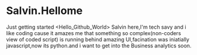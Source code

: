 # Salvin.Hellome
Just getting started &lt;Hello_Github_World>
Salvin here,I'm tech savy and i like coding cause it amazes me that something so complex(non-coders view of coded script) is running behind amazing UI,facination was iniatially javascript,now its python.and i want to get into the Business analytics soon.
